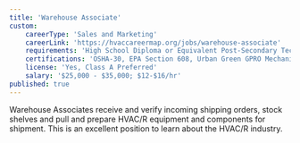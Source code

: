 ```yaml
---
title: 'Warehouse Associate'
custom:
    careerType: 'Sales and Marketing'
    careerLink: 'https://hvaccareermap.org/jobs/warehouse-associate'
    requirements: 'High School Diploma or Equivalent Post-Secondary Technical Training, Familiar with warehouse management systems, Forklift experience Class A License'
    certifications: 'OSHA-30, EPA Section 608, Urban Green GPRO Mechanical Certification, DOB Site Safety Training'
    license: 'Yes, Class A Preferred'
    salary: '$25,000 - $35,000; $12-$16/hr'
published: true
---
```


Warehouse Associates receive and verify incoming shipping orders, stock shelves and pull and prepare HVAC/R equipment and components for shipment. This is an excellent position to learn about the HVAC/R industry.